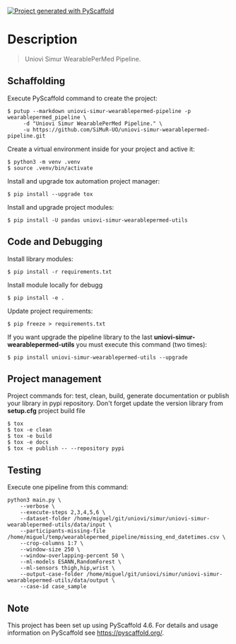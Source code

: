 <!-- These are examples of badges you might want to add to your README:
     please update the URLs accordingly

[![Built Status](https://api.cirrus-ci.com/github/<USER>/uniovi-simur-wearablepermed-pipeline.svg?branch=main)](https://cirrus-ci.com/github/<USER>/uniovi-simur-wearablepermed-pipeline)
[![ReadTheDocs](https://readthedocs.org/projects/uniovi-simur-wearablepermed-pipeline/badge/?version=latest)](https://uniovi-simur-wearablepermed-pipeline.readthedocs.io/en/stable/)
[![Coveralls](https://img.shields.io/coveralls/github/<USER>/uniovi-simur-wearablepermed-pipeline/main.svg)](https://coveralls.io/r/<USER>/uniovi-simur-wearablepermed-pipeline)
[![PyPI-Server](https://img.shields.io/pypi/v/uniovi-simur-wearablepermed-pipeline.svg)](https://pypi.org/project/uniovi-simur-wearablepermed-pipeline/)
[![Conda-Forge](https://img.shields.io/conda/vn/conda-forge/uniovi-simur-wearablepermed-pipeline.svg)](https://anaconda.org/conda-forge/uniovi-simur-wearablepermed-pipeline)
[![Monthly Downloads](https://pepy.tech/badge/uniovi-simur-wearablepermed-pipeline/month)](https://pepy.tech/project/uniovi-simur-wearablepermed-pipeline)
[![Twitter](https://img.shields.io/twitter/url/http/shields.io.svg?style=social&label=Twitter)](https://twitter.com/uniovi-simur-wearablepermed-pipeline)
-->

[![Project generated with PyScaffold](https://img.shields.io/badge/-PyScaffold-005CA0?logo=pyscaffold)](https://pyscaffold.org/)

# Description

> Uniovi Simur WearablePerMed Pipeline.

## Schaffolding
Execute PyScaffold command to create the project:
```
$ putup --markdown uniovi-simur-wearablepermed-pipeline -p wearablepermed_pipeline \
     -d "Uniovi Simur WearablePerMed Pipeline." \
     -u https://github.com/SiMuR-UO/uniovi-simur-wearablepermed-pipeline.git 
```

Create a virtual environment inside for your project and active it:
```
$ python3 -m venv .venv
$ source .venv/bin/activate
```

Install and upgrade tox automation project manager:
```
$ pip install --upgrade tox
```

Install and upgrade project modules:
```
$ pip install -U pandas uniovi-simur-wearablepermed-utils
```

## Code and Debugging

Install library modules:
```
$ pip install -r requirements.txt
```

Install module locally for debugg
```
$ pip install -e .
```

Update project requirements:
```
$ pip freeze > requirements.txt
```

If you want upgrade the pipeline library to the last **uniovi-simur-wearablepermed-utils** you must execute this command (two times):

```
$ pip install uniovi-simur-wearablepermed-utils --upgrade
```

## Project management

Project commands for: test, clean, build, generate documentation or publish your library in pypi repository.
Don't forget update the version library from **setup.cfg** project build file

```
$ tox
$ tox -e clean
$ tox -e build
$ tox -e docs
$ tox -e publish -- --repository pypi
```

## Testing

Execute one pipeline from this command:
```
python3 main.py \
    --verbose \
    --execute-steps 2,3,4,5,6 \
    --dataset-folder /home/miguel/git/uniovi/simur/uniovi-simur-wearablepermed-utils/data/input \
    --participants-missing-file /home/miguel/temp/wearablepermed_pipeline/missing_end_datetimes.csv \
    --crop-columns 1:7 \
    --window-size 250 \
    --window-overlapping-percent 50 \
    --ml-models ESANN,RandomForest \
    --ml-sensors thigh,hip,wrist \
    --output-case-folder /home/miguel/git/uniovi/simur/uniovi-simur-wearablepermed-utils/data/output \
    --case-id case_sample
```

<!-- pyscaffold-notes -->

## Note

This project has been set up using PyScaffold 4.6. For details and usage
information on PyScaffold see https://pyscaffold.org/.
